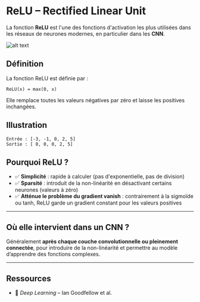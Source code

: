 # ReLU – Rectified Linear Unit

La fonction **ReLU** est l'une des fonctions d'activation les plus utilisées dans les réseaux de neurones modernes, en particulier dans les **CNN**.

![alt text](images/relu.png)

## Définition

La fonction ReLU est définie par :

```
ReLU(x) = max(0, x)
```

Elle remplace toutes les valeurs négatives par zéro et laisse les positives inchangées.

## Illustration

```
Entrée : [-3, -1, 0, 2, 5]
Sortie : [ 0, 0, 0, 2, 5]
```


## Pourquoi ReLU ?

- ✅ **Simplicité** : rapide à calculer (pas d'exponentielle, pas de division)
- ✅ **Sparsité** : introduit de la non-linéarité en désactivant certains neurones (valeurs à zéro)
- ✅ **Atténue le problème du gradient vanish** : contrairement à la sigmoïde ou tanh, ReLU garde un gradient constant pour les valeurs positives

---

## Où elle intervient dans un CNN ?

Généralement **après chaque couche convolutionnelle ou pleinement connectée**, pour introduire de la non-linéarité et permettre au modèle d’apprendre des fonctions complexes.

---

## Ressources

- 📘 *Deep Learning* – Ian Goodfellow et al. 
